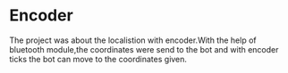 # Encoder
The project was about the localistion with encoder.With the help of bluetooth module,the coordinates were send to the bot and with encoder ticks the bot can move to the coordinates given.
